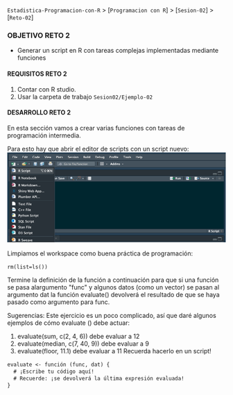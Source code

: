 `Estadistica-Programacion-con-R` > [`Programacion con R`] > [`Sesion-02`] > [`Reto-02`] 
### OBJETIVO RETO 2
- Generar un script en R con tareas complejas implementadas mediante funciones

#### REQUISITOS RETO 2
1. Contar con R studio.
1. Usar la carpeta de trabajo `Sesion02/Ejemplo-02`

#### DESARROLLO RETO 2
En esta sección vamos a crear varias funciones con tareas de programación intermedia.

Para esto hay que abrir el editor de scripts con un script nuevo:
![RScript](../images/RScript.png)

Limpiamos el workspace como buena práctica de programación:
```{r}
rm(list=ls())
```
Termine la definición de la función a continuación para que si una función se pasa alargumento "func" y algunos datos (como un vector) se pasan al argumento dat la función evaluate() devolverá el resultado de que se haya pasado como argumento para func.

Sugerencias: Este ejercicio es un poco complicado, así que daré algunos ejemplos de cómo evaluate () debe actuar:
1. evaluate(sum, c(2, 4, 6)) debe evaluar a 12
2. evaluate(median, c(7, 40, 9)) debe evaluar a 9
3. evaluate(floor, 11.1) debe evaluar a 11
Recuerda hacerlo en un script!

```{r}
evaluate <- función (func, dat) {
  # ¡Escribe tu código aquí!
  # Recuerde: ¡se devolverá la última expresión evaluada!
}
```

